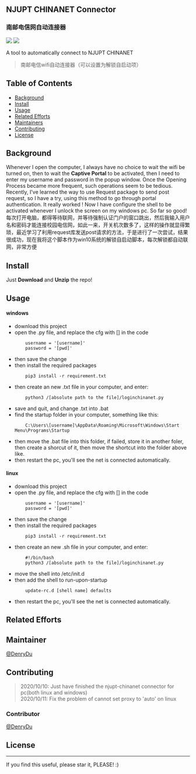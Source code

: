 ## NJUPT CHINANET Connector
### 南邮电信网自动连接器
![](https://img.shields.io/badge/language-python-green.svg)  ![](https://img.shields.io/badge/NJUPT_CHINANET_Connector-v1.0.1-519dd9.svg)

A tool to automatically connect to NJUPT CHINANET      
> 南邮电信wifi自动连接器（可以设置为解锁自启动项）
## Table of Contents
- [Background](#background)
- [Install](#install)
- [Usage](#usage)
- [Related Efforts](#related-efforts)
- [Maintainers](#maintainers)
- [Contributing](#contributing)
- [License](#license)

## Background
Whenever I open the computer, I always have no choice to wait the wifi be turned on, then to wait the **Captive Portal** to be activated, then I need to enter my username and password in the popup window. Once the Opening Process became more frequent, such operations seem to be tedious. Recently, I've learned the way to use Request package to send post request, so I have a try, using this method to go through portal authentication. It really worked ! Now I have configure the shell to be activated whenever I unlock the screen on my windows pc. So far so good!
每次打开电脑，都得等待联网，并等待强制认证门户的窗口跳出，然后我输入用户名和密码才能连接校园电信网，如此一来，开关机次数多了，这样的操作就显得繁琐，最近学习了利用request库发送post请求的方法，于是进行了一次尝试，结果很成功，现在我将这个脚本作为win10系统的解锁自启动脚本，每次解锁都自动联网，非常方便

## Install
Just **Download** and **Unzip** the repo!
## Usage
#### windows
- download this project
- open the .py file, and replace the cfg with [] in the code
    ```
        username = '[username]'
        password = '[pwd]'
    ```
- then save the change
- then install the required packages
    ```
        pip3 install -r requirement.txt
    ```
- then create an new .txt file in your computer, and enter:
    ```
        python3 /[absolute path to the file]/loginchinanet.py
    ```
- save and quit, and change .txt into .bat
- find the startup folder in your computer, something like this:
    ```
        C:\Users\[username]\AppData\Roaming\Microsoft\Windows\Start Menu\Programs\Startup
    ```
- then move the .bat file into this folder, if failed, store it in another foler, then create a shorcut of it, then move the shortcut into the folder above like.
- then restart the pc, you'll see the net is connected automatically.

#### linux
- download this project
- open the .py file, and replace the cfg with [] in the code
    ```
        username = '[username]'
        password = '[pwd]'
    ```
- then save the change
- then install the required packages
    ```
        pip3 install -r requirement.txt
    ```
- then create an new .sh file in your computer, and enter:
    ```
        #!/bin/bash
        python3 /[absolute path to the file]/loginchinanet.py
    ```
- move the shell into /etc/init.d
- then add the shell to run-upon-startup
    ```
        update-rc.d [shell name] defaults 
    ```
- then restart the pc, you'll see the net is connected automatically.
## Related Efforts
## Maintainer
[@DenryDu](https://github.com/DenryDu)
## Contributing
> 2020/10/10: Just have finished the njupt-chinanet connector for pc(both linux and windows)                      
> 2020/10/11: Fix the problem of cannot set proxy to 'auto' on linux
### Contributor
[@DenryDu](https://github.com/DenryDu)
## License
 ***
If you find this useful, please star it, PLEASE! :)

